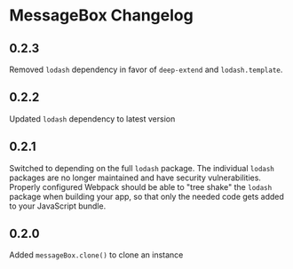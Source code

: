 # MessageBox Changelog

## 0.2.3

Removed `lodash` dependency in favor of `deep-extend` and `lodash.template`.

## 0.2.2

Updated `lodash` dependency to latest version

## 0.2.1

Switched to depending on the full `lodash` package. The individual `lodash` packages are no longer maintained and have security vulnerabilities. Properly configured Webpack should be able to "tree shake" the `lodash` package when building your app, so that only the needed code gets added to your JavaScript bundle.

## 0.2.0

Added `messageBox.clone()` to clone an instance
